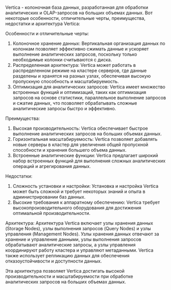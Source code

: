 Vertica - колоночная база данных, разработанная для обработки аналитических и OLAP-запросов на больших объемах данных. Вот некоторые особенности, отличительные черты, преимущества, недостатки и архитектура Vertica:

Особенности и отличительные черты:

1. Колоночное хранение данных: Вертикальная организация данных по колонкам позволяет эффективно сжимать данные и ускоряет выполнение аналитических запросов, поскольку только необходимые колонки считываются с диска.
2. Распределенная архитектура: Vertica может работать в распределенном режиме на кластере серверов, где данные разделены и хранятся на разных узлах, обеспечивая высокую пропускную способность и масштабируемость.
3. Оптимизация для аналитических запросов: Vertica имеет множество встроенных функций и оптимизаций, таких как оптимизация запросов на основе статистики, параллельное выполнение запросов и сжатие данных, что позволяет обрабатывать сложные аналитические запросы быстро и эффективно.

Преимущества:

1. Высокая производительность: Vertica обеспечивает быстрое выполнение аналитических запросов на больших объемах данных.
2. Горизонтальная масштабируемость: Vertica позволяет добавлять новые серверы в кластер для увеличения общей пропускной способности и хранения большего объема данных.
3. Встроенные аналитические функции: Vertica предлагает широкий набор встроенных функций для выполнения сложных аналитических операций и агрегирования данных.

Недостатки:

1. Сложность установки и настройки: Установка и настройка Vertica может быть сложной и требует некоторых знаний и опыта в администрировании баз данных.
2. Высокие требования к аппаратному обеспечению: Vertica требует высокопроизводительного оборудования для достижения оптимальной производительности.

Архитектура: Архитектура Vertica включает узлы хранения данных (Storage Nodes), узлы выполнения запросов (Query Nodes) и узлы управления (Management Nodes). Узлы хранения данных отвечают за хранение и управление данными, узлы выполнения запросов обрабатывают аналитические запросы, а узлы управления координируют работу кластера и управляют метаданными. Vertica также использует репликацию данных для обеспечения отказоустойчивости и доступности данных.

Эта архитектура позволяет Vertica достигать высокой производительности и масштабируемости при обработке аналитических запросов на больших объемах данных.